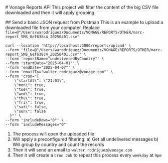 # Vonage Reports API
This project will filter the content of the big CSV file downloaded and then it will apply grouping.

## Send a basic JSON request from Postman
This is an example to upload a downloaded file from your computer. Replace ```file=@"/Users/warodriguez/Documents/VONAGE/REPORTS/OTHER/marc-report_SMS_6ef638c4_20250401.csv"```

```
curl --location 'http://localhost:3000/reports/upload' \
--form 'file=@"/Users/warodriguez/Documents/VONAGE/REPORTS/OTHER/marc-report_SMS_6ef638c4_20250401.csv"' \
--form 'reportName="undeliveredByCountry"' \
--form 'startDate="2025-04-01"' \
--form 'endDate="2025-04-07"' \
--form 'emailTo="walter.rodriguez@vonage.com"' \
--form 'cron="{
    \"startAt\": \"21:01\",
    \"mon\": true,
    \"tue\": true,
    \"wed\": true,
    \"thu\": true,
    \"fri\": true,
    \"sat\": false,
    \"sun\": false
  }"' \
--form 'includeRows="0"' \
--form 'includeMessages="0"'
```

1) The process will open the uploaded file
2) Will apply a preconfigured filtering:
    a) Get all undelivered messages
    b) Will group by country and count the records
3) Then it will send an email to ```walter.rodriguez@vonage.com```
4) Then it will create a ```Cron Job``` to repeat this process every ```weekday``` at ```9pm```


